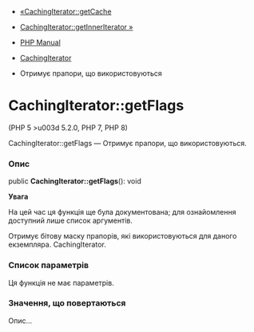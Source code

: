 - [«CachingIterator::getCache](cachingiterator.getcache.md)
- [CachingIterator::getInnerIterator »](cachingiterator.getinneriterator.md)

- [PHP Manual](index.md)
- [CachingIterator](class.cachingiterator.md)
- Отримує прапори, що використовуються

# CachingIterator::getFlags

(PHP 5 \>u003d 5.2.0, PHP 7, PHP 8)

CachingIterator::getFlags — Отримує прапори, що використовуються.

### Опис

public **CachingIterator::getFlags**(): void

**Увага**

На цей час ця функція ще була документована; для
ознайомлення доступний лише список аргументів.

Отримує бітову маску прапорів, які використовуються для даного екземпляра.
CachingIterator.

### Список параметрів

Ця функція не має параметрів.

### Значення, що повертаються

Опис...
